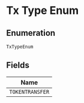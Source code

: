 # Tx Type Enum

## Enumeration

`TxTypeEnum`

## Fields

| Name            |
| --------------- |
| `TOKENTRANSFER` |
